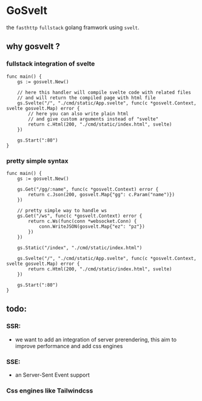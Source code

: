 # GoSvelt
 the `fasthttp` `fullstack` golang framwork using `svelt`.

## why gosvelt ?
### fullstack integration of svelte
```golang
func main() {
	gs := gosvelt.New()

    // here this handler will compile svelte code with related files
    // and will return the compiled page with html file
	gs.Svelte("/", "./cmd/static/App.svelte", func(c *gosvelt.Context, svelte gosvelt.Map) error {
        // here you can also write plain html 
        // and give custom arguments instead of "svelte"
		return c.Html(200, "./cmd/static/index.html", svelte)
	})

	gs.Start(":80")
}
```
### pretty simple syntax
```golang
func main() {
	gs := gosvelt.New()

	gs.Get("/gg/:name", func(c *gosvelt.Context) error {
		return c.Json(200, gosvelt.Map{"gg": c.Param("name")})
	})

    // pretty simple way to handle ws
	gs.Get("/ws", func(c *gosvelt.Context) error {
		return c.Ws(func(conn *websocket.Conn) {
			conn.WriteJSON(gosvelt.Map{"ez": "pz"})
		})
	})

	gs.Static("/index", "./cmd/static/index.html")

	gs.Svelte("/", "./cmd/static/App.svelte", func(c *gosvelt.Context, svelte gosvelt.Map) error {
		return c.Html(200, "./cmd/static/index.html", svelte)
	})

	gs.Start(":80")
}
```
## todo:
### SSR:
 - we want to add an integration of server prerendering, this aim to improve performance and add css engines
### SSE:
 - an Server-Sent Event support
### Css engines like Tailwindcss
